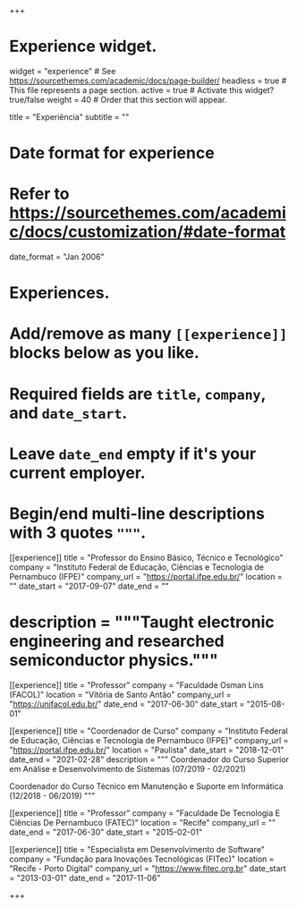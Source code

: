+++
# Experience widget.
widget = "experience"  # See https://sourcethemes.com/academic/docs/page-builder/
headless = true  # This file represents a page section.
active = true  # Activate this widget? true/false
weight = 40  # Order that this section will appear.

title = "Experiência"
subtitle = ""

# Date format for experience
#   Refer to https://sourcethemes.com/academic/docs/customization/#date-format
date_format = "Jan 2006"

# Experiences.
#   Add/remove as many `[[experience]]` blocks below as you like.
#   Required fields are `title`, `company`, and `date_start`.
#   Leave `date_end` empty if it's your current employer.
#   Begin/end multi-line descriptions with 3 quotes `"""`.


[[experience]]
  title = "Professor do Ensino Básico, Técnico e Tecnológico"
  company = "Instituto Federal de Educação, Ciências e Tecnologia de Pernambuco (IFPE)"
  company_url = "https://portal.ifpe.edu.br/"
  location = ""
  date_start = "2017-09-07"
  date_end = ""
#  description = """Taught electronic engineering and researched semiconductor physics."""

 
[[experience]]
 title = "Professor"
 company = "Faculdade Osman Lins (FACOL)"
 location = "Vitória de Santo Antão"
 company_url = "https://unifacol.edu.br/"
 date_end = "2017-06-30"
 date_start = "2015-08-01"

[[experience]]
  title = "Coordenador de Curso"
  company = "Instituto Federal de Educação, Ciências e Tecnologia de Pernambuco (IFPE)"
  company_url = "https://portal.ifpe.edu.br/"
  location = "Paulista"
  date_start = "2018-12-01"
  date_end = "2021-02-28"
  description = """
  Coordenador do Curso Superior em Análise e Desenvolvimento de Sistemas (07/2019 - 02/2021)
  
  Coordenador do Curso Técnico em Manutenção e Suporte em Informática (12/2018 - 06/2019)
  """

[[experience]]
 title = "Professor"
 company = "Faculdade De Tecnologia E Ciências De Pernambuco (FATEC)"
 location = "Recife"
 company_url = ""
 date_end = "2017-06-30"
 date_start = "2015-02-01"

[[experience]]
 title = "Especialista em Desenvolvimento de Software"
 company = "Fundação para Inovações Tecnológicas (FITec)"
 location = "Recife - Porto Digital"
 company_url = "https://www.fitec.org.br"
 date_start = "2013-03-01"
 date_end = "2017-11-06"

+++
